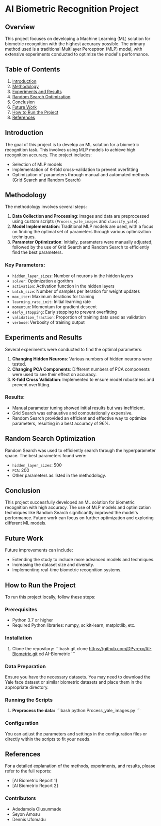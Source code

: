 
# AI Biometric Recognition Project

## Overview
This project focuses on developing a Machine Learning (ML) solution for biometric recognition with the highest accuracy possible. The primary method used is a traditional Multilayer Perceptron (MLP) model, with extensive experiments conducted to optimize the model's performance.

## Table of Contents
1. [Introduction](#introduction)
2. [Methodology](#methodology)
3. [Experiments and Results](#experiments-and-results)
4. [Random Search Optimization](#random-search-optimization)
5. [Conclusion](#conclusion)
6. [Future Work](#future-work)
7. [How to Run the Project](#how-to-run-the-project)
8. [References](#references)

## Introduction
The goal of this project is to develop an ML solution for a biometric recognition task. This involves using MLP models to achieve high recognition accuracy. The project includes:
- Selection of MLP models
- Implementation of K-fold cross-validation to prevent overfitting
- Optimization of parameters through manual and automated methods (Grid Search and Random Search)

## Methodology
The methodology involves several steps:
1. **Data Collection and Processing**: Images and data are preprocessed using custom scripts (`Process_yale_images` and `classify_yale`).
2. **Model Implementation**: Traditional MLP models are used, with a focus on finding the optimal set of parameters through various optimization techniques.
3. **Parameter Optimization**: Initially, parameters were manually adjusted, followed by the use of Grid Search and Random Search to efficiently find the best parameters.

### Key Parameters:
- `hidden_layer_sizes`: Number of neurons in the hidden layers
- `solver`: Optimization algorithm
- `activation`: Activation function in the hidden layers
- `batch_size`: Number of samples per iteration for weight updates
- `max_iter`: Maximum iterations for training
- `learning_rate_init`: Initial learning rate
- `momentum`: Momentum for gradient descent
- `early_stopping`: Early stopping to prevent overfitting
- `validation_fraction`: Proportion of training data used as validation
- `verbose`: Verbosity of training output

## Experiments and Results
Several experiments were conducted to find the optimal parameters:
1. **Changing Hidden Neurons**: Various numbers of hidden neurons were tested.
2. **Changing PCA Components**: Different numbers of PCA components were used to see their effect on accuracy.
3. **K-fold Cross Validation**: Implemented to ensure model robustness and prevent overfitting.

### Results:
- Manual parameter tuning showed initial results but was inefficient.
- Grid Search was exhaustive and computationally expensive.
- Random Search provided an efficient and effective way to optimize parameters, resulting in a best accuracy of 96%.

## Random Search Optimization
Random Search was used to efficiently search through the hyperparameter space. The best parameters found were:
- `hidden_layer_sizes`: 500
- `PCA`: 200
- Other parameters as listed in the methodology.

## Conclusion
This project successfully developed an ML solution for biometric recognition with high accuracy. The use of MLP models and optimization techniques like Random Search significantly improved the model's performance. Future work can focus on further optimization and exploring different ML models.

## Future Work
Future improvements can include:
- Extending the study to include more advanced models and techniques.
- Increasing the dataset size and diversity.
- Implementing real-time biometric recognition systems.

## How to Run the Project
To run this project locally, follow these steps:

### Prerequisites
- Python 3.7 or higher
- Required Python libraries: numpy, scikit-learn, matplotlib, etc.

### Installation
1. Clone the repository:
    \`\`\`bash
    git clone https://github.com/DPyrexx/AI-Biometric.git
    cd AI-Biometric
    \`\`\`

### Data Preparation
Ensure you have the necessary datasets. You may need to download the Yale face dataset or similar biometric datasets and place them in the appropriate directory.

### Running the Scripts
1. **Preprocess the data:**
    \`\`\`bash
    python Process_yale_images.py
    \`\`\`


### Configuration
You can adjust the parameters and settings in the configuration files or directly within the scripts to fit your needs.

## References
For a detailed explanation of the methods, experiments, and results, please refer to the full reports:
- [AI Biometric Report 1]
- [AI Biometric Report 2]

### Contributors
- Adedamola Olusunmade
- Seyon Amosu
- Dennis Ufomadu
